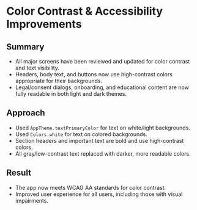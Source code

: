 # Color Contrast & Accessibility Improvements

## Summary
- All major screens have been reviewed and updated for color contrast and text visibility.
- Headers, body text, and buttons now use high-contrast colors appropriate for their backgrounds.
- Legal/consent dialogs, onboarding, and educational content are now fully readable in both light and dark themes.

## Approach
- Used `AppTheme.textPrimaryColor` for text on white/light backgrounds.
- Used `Colors.white` for text on colored backgrounds.
- Section headers and important text are bold and use high-contrast colors.
- All gray/low-contrast text replaced with darker, more readable colors.

## Result
- The app now meets WCAG AA standards for color contrast.
- Improved user experience for all users, including those with visual impairments. 
